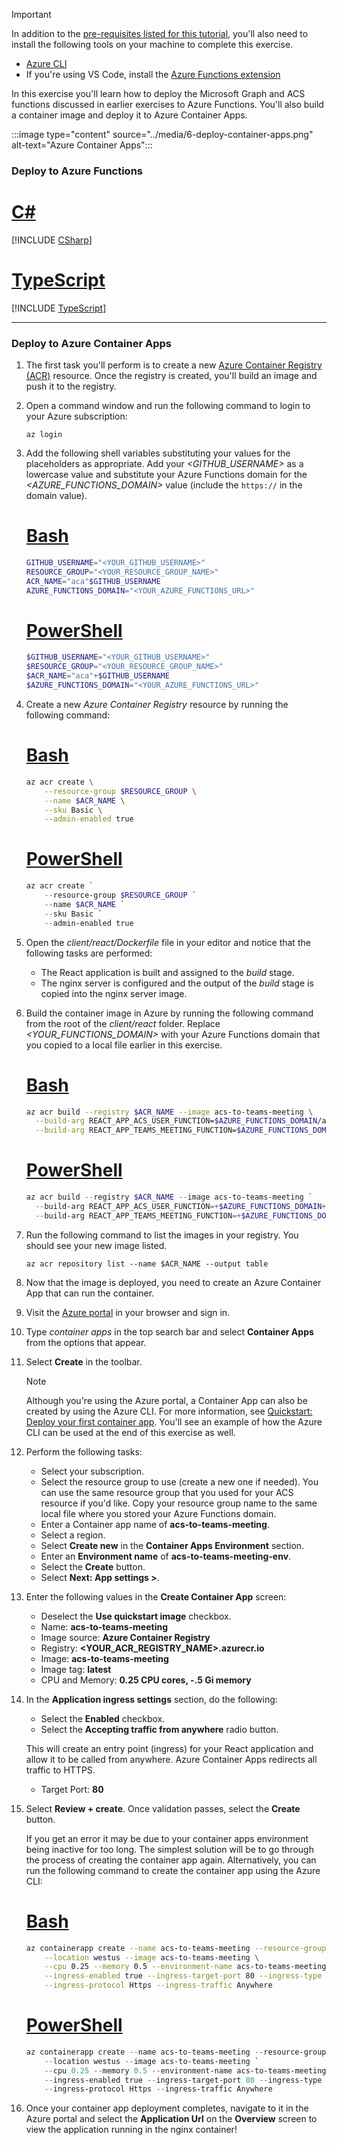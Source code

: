 <!-- markdownlint-disable MD041 -->

> [!IMPORTANT]
> In addition to the [pre-requisites listed for this tutorial](/microsoft-cloud/dev/tutorials/acs-to-teams-meeting), you'll also need to install the following tools on your machine to complete this exercise.
>
> - [Azure CLI](https://learn.microsoft.com/cli/azure/install-azure-cli)
> - If you're using VS Code, install the [Azure Functions extension](https://marketplace.visualstudio.com/items?itemName=ms-azuretools.vscode-azurefunctions)
>

In this exercise you'll learn how to deploy the Microsoft Graph and ACS functions discussed in earlier exercises to Azure Functions. You'll also build a container image and deploy it to Azure Container Apps.

:::image type="content" source="../media/6-deploy-container-apps.png" alt-text="Azure Container Apps":::

### Deploy to Azure Functions

# [C#](#tab/csharp)

[!INCLUDE [CSharp](./07-Deploy-to-Azure-Container-App-CS.md)]

# [TypeScript](#tab/typescript)

[!INCLUDE [TypeScript](./07-Deploy-to-Azure-Container-App-TS.md)]

---

### Deploy to Azure Container Apps

1. The first task you'll perform is to create a new [Azure Container Registry (ACR)](https://learn.microsoft.com/azure/container-registry/container-registry-get-started-azure-cli) resource. Once the registry is created, you'll build an image and push it to the registry.

1. Open a command window and run the following command to login to your Azure subscription:

    ```console
    az login
    ```

1. Add the following shell variables substituting your values for the placeholders as appropriate. Add your *<GITHUB_USERNAME>* as a lowercase value and substitute your Azure Functions domain for the *<AZURE_FUNCTIONS_DOMAIN>* value (include the `https://` in the domain value).

    # [Bash](#tab/bash)

    ```bash
    GITHUB_USERNAME="<YOUR_GITHUB_USERNAME>"
    RESOURCE_GROUP="<YOUR_RESOURCE_GROUP_NAME>"
    ACR_NAME="aca"$GITHUB_USERNAME
    AZURE_FUNCTIONS_DOMAIN="<YOUR_AZURE_FUNCTIONS_URL>"
    ```


    # [PowerShell](#tab/powershell)

    ```powershell
    $GITHUB_USERNAME="<YOUR_GITHUB_USERNAME>"
    $RESOURCE_GROUP="<YOUR_RESOURCE_GROUP_NAME>"
    $ACR_NAME="aca"+$GITHUB_USERNAME
    $AZURE_FUNCTIONS_DOMAIN="<YOUR_AZURE_FUNCTIONS_URL>"
    ```

1. Create a new *Azure Container Registry* resource by running the following command:

    # [Bash](#tab/bash)

    ```bash
    az acr create \
        --resource-group $RESOURCE_GROUP \
        --name $ACR_NAME \
        --sku Basic \
        --admin-enabled true
    ```

    # [PowerShell](#tab/powershell)

    ```powershell
    az acr create `
        --resource-group $RESOURCE_GROUP `
        --name $ACR_NAME `
        --sku Basic `
        --admin-enabled true
    ```

1. Open the *client/react/Dockerfile* file in your editor and notice that the following tasks are performed:

    - The React application is built and assigned to the *build* stage.
    - The nginx server is configured and the output of the *build* stage is copied into the nginx server image.

1. Build the container image in Azure by running the following command from the root of the *client/react* folder. Replace *<YOUR_FUNCTIONS_DOMAIN>* with your Azure Functions domain that you copied to a local file earlier in this exercise.

    # [Bash](#tab/bash)

    ```bash
    az acr build --registry $ACR_NAME --image acs-to-teams-meeting \
      --build-arg REACT_APP_ACS_USER_FUNCTION=$AZURE_FUNCTIONS_DOMAIN/api/httpTriggerAcsToken \
      --build-arg REACT_APP_TEAMS_MEETING_FUNCTION=$AZURE_FUNCTIONS_DOMAIN/api/httpTriggerTeamsUrl .
    ```

    # [PowerShell](#tab/powershell)

    ```powershell
    az acr build --registry $ACR_NAME --image acs-to-teams-meeting `
      --build-arg REACT_APP_ACS_USER_FUNCTION=+$AZURE_FUNCTIONS_DOMAIN+/api/httpTriggerAcsToken `
      --build-arg REACT_APP_TEAMS_MEETING_FUNCTION=+$AZURE_FUNCTIONS_DOMAIN+/api/httpTriggerTeamsUrl .
    ```

1. Run the following command to list the images in your registry. You should see your new image listed.
    
    ```console
    az acr repository list --name $ACR_NAME --output table
    ```

1. Now that the image is deployed, you need to create an Azure Container App that can run the container.

1. Visit the [Azure portal](https://portal.azure.com) in your browser and sign in.

1. Type *container apps* in the top search bar and select **Container Apps** from the options that appear.

1. Select **Create** in the toolbar.

    > [!NOTE]
    > Although you're using the Azure portal, a Container App can also be created by using the Azure CLI. For more information, see [Quickstart: Deploy your first container app](https://learn.microsoft.com/azure/container-apps/get-started). You'll see an example of how the Azure CLI can be used at the end of this exercise as well.

1. Perform the following tasks:
    - Select your subscription.
    - Select the resource group to use (create a new one if needed). You can use the same resource group that you used for your ACS resource if you'd like. Copy your resource group name to the same local file where you stored your Azure Functions domain.
    - Enter a Container app name of **acs-to-teams-meeting**.
    - Select a region.
    - Select **Create new** in the **Container Apps Environment** section.
    - Enter an **Environment name** of **acs-to-teams-meeting-env**.
    - Select the **Create** button.
    - Select **Next: App settings >**.

1. Enter the following values in the **Create Container App** screen:

    - Deselect the **Use quickstart image** checkbox.
    - Name: **acs-to-teams-meeting**
    - Image source: **Azure Container Registry**
    - Registry: **<YOUR_ACR_REGISTRY_NAME>.azurecr.io**
    - Image: **acs-to-teams-meeting**
    - Image tag: **latest**
    - CPU and Memory: **0.25 CPU cores, -.5 Gi memory**

1. In the **Application ingress settings** section, do the following:

    - Select the **Enabled** checkbox.
    - Select the **Accepting traffic from anywhere** radio button.

    This will create an entry point (ingress) for your React application and allow it to be called from anywhere. Azure Container Apps redirects all traffic to HTTPS.

    - Target Port: **80**

1. Select **Review + create**. Once validation passes, select the **Create** button.

   If you get an error it may be due to your container apps environment being inactive for too long. The simplest solution will be to go through the
   process of creating the container app again. Alternatively, you can run the following command to create the container app using the Azure CLI:

    # [Bash](#tab/bash)

    ```bash
    az containerapp create --name acs-to-teams-meeting --resource-group $RESOURCE_GROUP \
        --location westus --image acs-to-teams-meeting \
        --cpu 0.25 --memory 0.5 --environment-name acs-to-teams-meeting-env \
        --ingress-enabled true --ingress-target-port 80 --ingress-type External \
        --ingress-protocol Https --ingress-traffic Anywhere
    ```

    # [PowerShell](#tab/powershell)

    ```powershell
    az containerapp create --name acs-to-teams-meeting --resource-group $RESOURCE_GROUP `
        --location westus --image acs-to-teams-meeting `
        --cpu 0.25 --memory 0.5 --environment-name acs-to-teams-meeting-env `
        --ingress-enabled true --ingress-target-port 80 --ingress-type External `
        --ingress-protocol Https --ingress-traffic Anywhere
    ```

1. Once your container app deployment completes, navigate to it in the Azure portal and select the **Application Url** on the **Overview** screen to view the application running in the nginx container!




